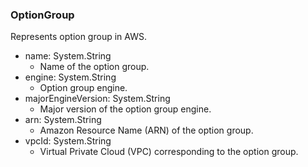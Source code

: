 ### OptionGroup
Represents option group in AWS.

- name: System.String
  - Name of the option group.
- engine: System.String
  - Option group engine.
- majorEngineVersion: System.String
  - Major version of the option group engine.
- arn: System.String
  - Amazon Resource Name (ARN) of the option group.
- vpcId: System.String
  - Virtual Private Cloud (VPC) corresponding to the option group.
